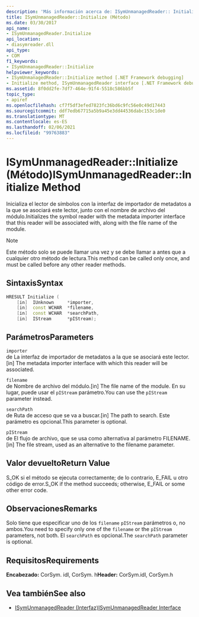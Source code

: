 ```yaml
---
description: 'Más información acerca de: ISymUnmanagedReader:: Initialize (método)'
title: ISymUnmanagedReader::Initialize (Método)
ms.date: 03/30/2017
api_name:
- ISymUnmanagedReader.Initialize
api_location:
- diasymreader.dll
api_type:
- COM
f1_keywords:
- ISymUnmanagedReader::Initialize
helpviewer_keywords:
- ISymUnmanagedReader::Initialize method [.NET Framework debugging]
- Initialize method, ISymUnmanagedReader interface [.NET Framework debugging]
ms.assetid: 8f0dd2fe-7df7-464e-91f4-5518c586bb5f
topic_type:
- apiref
ms.openlocfilehash: cf7f5df3efed7823fc36bd6c9fc56e0c49d17443
ms.sourcegitcommit: ddf7edb67715a5b9a45e3dd44536dabc153c1de0
ms.translationtype: MT
ms.contentlocale: es-ES
ms.lasthandoff: 02/06/2021
ms.locfileid: "99763883"
---
```

# <a name="isymunmanagedreaderinitialize-method"></a><span data-ttu-id="8909a-103">ISymUnmanagedReader::Initialize (Método)</span><span class="sxs-lookup"><span data-stu-id="8909a-103">ISymUnmanagedReader::Initialize Method</span></span>

<span data-ttu-id="8909a-104">Inicializa el lector de símbolos con la interfaz de importador de metadatos a la que se asociará este lector, junto con el nombre de archivo del módulo.</span><span class="sxs-lookup"><span data-stu-id="8909a-104">Initializes the symbol reader with the metadata importer interface that this reader will be associated with, along with the file name of the module.</span></span>  
  
> [!NOTE]
> <span data-ttu-id="8909a-105">Este método solo se puede llamar una vez y se debe llamar a antes que a cualquier otro método de lectura.</span><span class="sxs-lookup"><span data-stu-id="8909a-105">This method can be called only once, and must be called before any other reader methods.</span></span>  
  
## <a name="syntax"></a><span data-ttu-id="8909a-106">Sintaxis</span><span class="sxs-lookup"><span data-stu-id="8909a-106">Syntax</span></span>  
  
```cpp  
HRESULT Initialize (  
    [in]  IUnknown     *importer,  
    [in]  const WCHAR  *filename,  
    [in]  const WCHAR  *searchPath,  
    [in]  IStream      *pIStream);  
```  
  
## <a name="parameters"></a><span data-ttu-id="8909a-107">Parámetros</span><span class="sxs-lookup"><span data-stu-id="8909a-107">Parameters</span></span>  

 `importer`  
 <span data-ttu-id="8909a-108">de La interfaz de importador de metadatos a la que se asociará este lector.</span><span class="sxs-lookup"><span data-stu-id="8909a-108">[in] The metadata importer interface with which this reader will be associated.</span></span>  
  
 `filename`  
 <span data-ttu-id="8909a-109">de Nombre de archivo del módulo.</span><span class="sxs-lookup"><span data-stu-id="8909a-109">[in] The file name of the module.</span></span> <span data-ttu-id="8909a-110">En su lugar, puede usar el `pIStream` parámetro.</span><span class="sxs-lookup"><span data-stu-id="8909a-110">You can use the `pIStream` parameter instead.</span></span>  
  
 `searchPath`  
 <span data-ttu-id="8909a-111">de Ruta de acceso que se va a buscar.</span><span class="sxs-lookup"><span data-stu-id="8909a-111">[in] The path to search.</span></span> <span data-ttu-id="8909a-112">Este parámetro es opcional.</span><span class="sxs-lookup"><span data-stu-id="8909a-112">This parameter is optional.</span></span>  
  
 `pIStream`  
 <span data-ttu-id="8909a-113">de El flujo de archivo, que se usa como alternativa al parámetro FILENAME.</span><span class="sxs-lookup"><span data-stu-id="8909a-113">[in] The file stream, used as an alternative to the filename parameter.</span></span>  
  
## <a name="return-value"></a><span data-ttu-id="8909a-114">Valor devuelto</span><span class="sxs-lookup"><span data-stu-id="8909a-114">Return Value</span></span>  

 <span data-ttu-id="8909a-115">S_OK si el método se ejecuta correctamente; de lo contrario, E_FAIL u otro código de error.</span><span class="sxs-lookup"><span data-stu-id="8909a-115">S_OK if the method succeeds; otherwise, E_FAIL or some other error code.</span></span>  
  
## <a name="remarks"></a><span data-ttu-id="8909a-116">Observaciones</span><span class="sxs-lookup"><span data-stu-id="8909a-116">Remarks</span></span>  

 <span data-ttu-id="8909a-117">Solo tiene que especificar uno de los `filename` `pIStream` parámetros o, no ambos.</span><span class="sxs-lookup"><span data-stu-id="8909a-117">You need to specify only one of the `filename` or the `pIStream` parameters, not both.</span></span> <span data-ttu-id="8909a-118">El `searchPath` es opcional.</span><span class="sxs-lookup"><span data-stu-id="8909a-118">The `searchPath` parameter is optional.</span></span>  
  
## <a name="requirements"></a><span data-ttu-id="8909a-119">Requisitos</span><span class="sxs-lookup"><span data-stu-id="8909a-119">Requirements</span></span>  

 <span data-ttu-id="8909a-120">**Encabezado:** CorSym. idl, CorSym. h</span><span class="sxs-lookup"><span data-stu-id="8909a-120">**Header:** CorSym.idl, CorSym.h</span></span>  
  
## <a name="see-also"></a><span data-ttu-id="8909a-121">Vea también</span><span class="sxs-lookup"><span data-stu-id="8909a-121">See also</span></span>

- [<span data-ttu-id="8909a-122">ISymUnmanagedReader (Interfaz)</span><span class="sxs-lookup"><span data-stu-id="8909a-122">ISymUnmanagedReader Interface</span></span>](isymunmanagedreader-interface.md)
